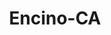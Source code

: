 ---
title: Encino-CA
slug: encino-ca
f_state:
- cms/state/california.md
f_locations:
- cms/payday-loan/encino-check-cashing-16799.md
- cms/payday-loan/encino-check-cashing-16800.md
- cms/payday-loan/paychex-23702.md
- cms/payday-loan/payday-advance-23739.md
- cms/payday-loan/paymaster-checkwriters-signers-sales-service-24193.md
updated-on: '2024-05-30T13:41:28.615Z'
created-on: '2024-05-30T13:41:28.615Z'
published-on: '2024-05-30T13:54:32.469Z'
f_city: Encino
layout: '[city].html'
tags: city
---